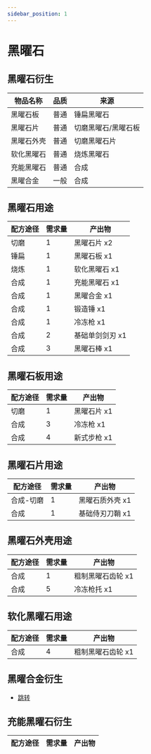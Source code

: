 ```yaml
---
sidebar_position: 1
---
```


# 黑曜石

黑曜石衍生
---

| 物品名称 | 品质 | 来源 |
| - | - | - |
| 黑曜石板 | 普通 | 锤扁黑曜石 |
| 黑曜石片 | 普通 | 切磨黑曜石/黑曜石板 |
| 黑曜石外壳 | 普通 | 切磨黑曜石片 |
| 软化黑曜石 | 普通 | 烧炼黑曜石 |
| 充能黑曜石 | 普通 | 合成 |
| 黑曜合金 | 一般 | 合成 |

黑曜石用途
---

| 配方途径 | 需求量 | 产出物 |
| - | - | - |
| 切磨 | 1 | 黑曜石片 x2 |
| 锤扁 | 1 | 黑曜石板 x1 |
| 烧炼 | 1 | 软化黑曜石 x1 |
| 合成 | 1 | 充能黑曜石 x1 |
| 合成 | 1 | 黑曜合金 x1 |
| 合成 | 1 | 锻造锤 x1 |
| 合成 | 1 | 冷冻枪 x1 |
| 合成 | 2 | 基础单剑剑刃 x1 |
| 合成 | 3 | 黑曜石棒 x1 |

黑曜石板用途
---

| 配方途径 | 需求量 | 产出物 |
| - | - | - |
| 切磨 | 1 | 黑曜石片 x1 |
| 合成 | 3 | 冷冻枪 x1 |
| 合成 | 4 | 新式步枪 x1 |

黑曜石片用途
---

| 配方途径 | 需求量 | 产出物 |
| - | - | - |
| 合成-切磨 | 1 | 黑曜石质外壳 x1 |
| 合成 | 1 | 基础侍刃刀鞘 x1 |


黑曜石外壳用途
---

| 配方途径 | 需求量 | 产出物 |
| - | - | - |
| 合成 | 1 | 粗制黑曜石齿轮 x1 |
| 合成 | 5 | 冷冻枪托 x1 |

软化黑曜石用途
---

| 配方途径 | 需求量 | 产出物 |
| - | - | - |
| 合成 | 4 | 粗制黑曜石齿轮 x1 |

黑曜合金衍生
---

* [跳转](/materials/obsidian_rate)

充能黑曜石衍生
---

| 配方途径 | 需求量 | 产出物 |
| - | - | - |